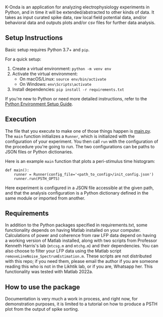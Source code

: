 K-Onda is an application for analyzing electrophysiology experiments in Python, and in time it will be extended/abstracted to other kinds of data.  It takes as input curated spike data, raw local field potential data, and/or behavioral data and outputs plots and/or csv files for further data analysis. 


## Setup Instructions

Basic setup requires Python 3.7+ and `pip`. 

For a quick setup:
1. Create a virtual environment: `python -m venv env`
2. Activate the virtual environment:
   - On macOS/Linux: `source env/bin/activate`
   - On Windows: `env\Scripts\activate`
3. Install dependencies: `pip install -r requirements.txt`

If you're new to Python or need more detailed instructions, refer to the [Python Environment Setup Guide](https://realpython.com/python-virtual-environments-a-primer/).


## Execution

The file that you execute to make one of those things happen is [main.py](main.py). The `main` function initializes a `Runner`, which is initialized with the configuration of your experiment.  You then call `run` with the configuration of the procedure you're going to run.  The two configurations can be paths to JSON files or Python dictionaries.  

Here is an example `main` function that plots a peri-stimulus time histogram:
```
def main():
    runner = Runner(config_file='<path_to_config>/init_config.json')
    runner.run(PSTH_OPTS)
```
Here experiment is configured in a JSON file accessible at the given path, and that the analysis configuration is a Python dictionary defined in the same module or imported from another. 


## Requirements

In addition to the Python packages specified in requirements.txt, some functionality depends on having Matlab installed on your computer.  Calculations of power and coherence from raw LFP data depend on having a working version of Matlab installed, along with two scripts from Professor Kenneth Harris's lab (`mtcsg.m` and `mtchg.m`) and their dependencies. You can also choose to filter your LFP data using the Matlab script `removeLineNoise_SpectrumEstimation.m`. These scripts are not distributed with this repo; if you need them, please email the author if you are someone reading this who is not in the Likhtik lab, or if you are, Whatsapp her. This functionality was tested with Matlab 2022a.


## How to use the package

Documentation is very much a work in process, and right now, for demonstration purposes, it is limited to a tutorial on how to produce a PSTH plot from the output of spike sorting.  








